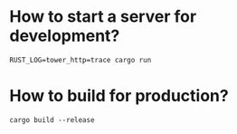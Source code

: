 # How to start a server for development?

`RUST_LOG=tower_http=trace cargo run`

# How to build for production?

`cargo build --release`

